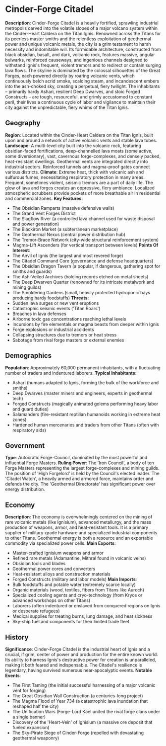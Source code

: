 
# Cinder-Forge Citadel
**Description**: Cinder-Forge Citadel is a heavily fortified, sprawling industrial metropolis carved into the volatile slopes of a major volcano system within the Cinder-Heart Caldera on the Titan Ignis. Renowned across the Titans for its peerless master smiths and the relentless exploitation of geothermal power and unique volcanic metals, the city is a grim testament to harsh necessity and indomitable will. Its formidable architecture, constructed from black obsidian, basalt, and dark, volcanic rock, features massive, angular bulwarks, reinforced causeways, and ingenious channels designed to withstand Ignis's frequent, violent tremors and to redirect or contain surging lava flows. The skyline is dominated by the colossal silhouettes of the Great Forges, each powered directly by roaring volcanic vents, which continuously belch acrid smoke, scalding steam, and incandescent embers into the ash-choked sky, creating a perpetual, fiery twilight. The inhabitants – primarily hardy Ashari, resilient Deep Dwarves, and stoic Forged Constructs – are tough, resourceful, and grimly accustomed to constant peril, their lives a continuous cycle of labor and vigilance to maintain their city against the unpredictable, fiery whims of the Titan Ignis.

## Geography
**Region**: Located within the Cinder-Heart Caldera on the Titan Ignis, built upon and around a network of active volcanic vents and stable lava tubes.
**Landscape**: A multi-level city built into the volcanic rock, featuring obsidian-faced fortifications, deep-channelled lava moats (some active, some diversionary), vast, cavernous forge-complexes, and densely packed, heat-resistant dwellings. Geothermal vents are integrated directly into industrial sectors. Reinforced tunnels and magma-proof gates connect various districts.
**Climate**: Extreme heat, thick with volcanic ash and sulfurous fumes, necessitating respiratory protection in many areas. Frequent, sometimes violent, seismic tremors are a part of daily life. The glow of lava and forges creates an oppressive, fiery ambiance. Localized atmospheric scrubbers provide pockets of more breathable air in residential and commercial zones.
**Key Features**:
- The Obsidian Ramparts (massive defensive walls)
- The Grand Vent Forges District
- The Slagflow River (a controlled lava channel used for waste disposal and power generation)
- The Blackiron Market (a subterranean marketplace)
- The Geothermal Nexus (central power distribution hub)
- The Tremor-Brace Network (city-wide structural reinforcement system)
- Magma-Lift Ascenders (for vertical transport between levels)
**Points Of Interest**:
- The Anvil of Ignis (the largest and most revered forge)
- The Citadel Command Core (governance and defense headquarters)
- The Obsidian Dragon Tavern (a popular, if dangerous, gathering spot for smiths and guards)
- The Ash-Veiled Archives (holding records etched on metal sheets)
- The Deep Dwarven Quarter (renowned for its intricate metalwork and mining guilds)
- The Smoldering Gardens (small, heavily protected hydroponic bays producing hardy foodstuffs)
**Threats**:
- Sudden lava surges or new vent eruptions
- Catastrophic seismic events ('Titan Roars')
- Breaches in lava defenses
- Airborne toxic gas concentrations reaching lethal levels
- Incursions by fire elementals or magma beasts from deeper within Ignis
- Forge explosions or industrial accidents
- Collapsing structures due to tremors or heat stress
- Sabotage from rival forge masters or external enemies

## Demographics
**Population**: Approximately 60,000 permanent inhabitants, with a fluctuating number of traders and indentured laborers.
**Typical Inhabitants**:
- Ashari (humans adapted to Ignis, forming the bulk of the workforce and smiths)
- Deep Dwarves (master miners and engineers, experts in geothermal tech)
- Forged Constructs (magically animated golems performing heavy labor and guard duties)
- Salamanders (fire-resistant reptilian humanoids working in extreme heat zones)
- Hardened human mercenaries and traders from other Titans (often with respiratory aids)

## Government
**Type**: Autocratic Forge-Council, dominated by the most powerful and influential Forge Masters.
**Ruling Power**: The 'Iron Council', a body of ten Forge Masters representing the largest forge-complexes and mining guilds. The position of 'High Forgelord' is held by the Council's elected leader. The 'Citadel Watch', a heavily armed and armored force, maintains order and defends the city. The 'Geothermal Directorate' has significant power over energy distribution.

## Economy
**Description**: The economy is overwhelmingly centered on the mining of rare volcanic metals (like Ignisium), advanced metallurgy, and the mass production of weapons, armor, and heat-resistant tools. It is a primary supplier of military-grade hardware and specialized industrial components to other Titans. Geothermal energy is both a resource and an exportable commodity via specialized power cells.
**Main Exports**:
- Master-crafted Ignisium weapons and armor
- Refined rare metals (Adamantine, Mithral found in volcanic veins)
- Obsidian tools and blades
- Geothermal power cores and converters
- Heat-resistant alloys and construction materials
- Forged Constructs (military and labor models)
**Main Imports**:
- Bulk foodstuffs and potable water (extremely scarce locally)
- Organic materials (wood, textiles, fibers from Titans like Auroch)
- Specialized cooling agents and cryo-technology (from Kryos or advanced workshops on other Titans)
- Laborers (often indentured or enslaved from conquered regions on Ignis or desperate refugees)
- Medical supplies for treating burns, lung damage, and heat sickness
- Sky-ship fuel and components for their limited trade fleet

## History
**Significance**: Cinder-Forge Citadel is the industrial heart of Ignis and a crucial, if grim, center of power and production for the entire known world. Its ability to harness Ignis's destructive power for creation is unparalleled, making it both feared and indispensable. The Citadel's resilience is legendary, having survived numerous near-apocalyptic events.
**Notable Events**:
- The First Taming (the initial successful harnessing of a major volcanic vent for forging)
- The Great Obsidian Wall Construction (a centuries-long project)
- The Magma Flood of Year 734 (a catastrophic lava inundation that reshaped half the city)
- The Unification Wars (Forge-Lord Kael united the rival forge clans under a single banner)
- Discovery of the 'Heart-Vein' of Ignisium (a massive ore deposit that fueled expansion)
- The Sky-Pirate Siege of Cinder-Forge (repelled with devastating geothermal weaponry)
